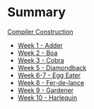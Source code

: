 # Summary

[Compiler Construction](./index.md)

- [Week 1 - Adder](./week1/index.md)
- [Week 2 - Boa](./week2/index.md)
- [Week 3 - Cobra](./week3/index.md)
- [Week 5 - Diamondback](./week5/index.md)
- [Week 6-7 - Egg Eater](./week67/index.md)
- [Week 8 - Fer-de-lance](./week8/index.md)
- [Week 9 - Gardener](./week89/index.md)
- [Week 10 - Harlequin](./week10a/index.md)

<!--
- [Week 4 - Caduceus](./week4/index.md)
- [Week 8-9 - Forest Flame](./week89/index.md)
- [Week 10 - Green Snake](./week10/index.md)
-->
